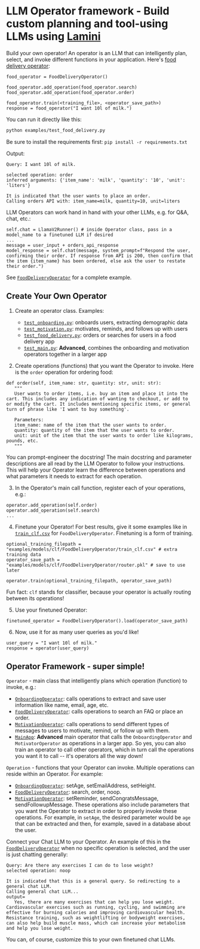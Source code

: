 # LLM Operator framework - Build custom planning and tool-using LLMs using [Lamini](https://lamini.ai)

Build your own operator! An operator is an LLM that can intelligently plan, select, and invoke different functions in your application. Here's [food delivery operator](examples/test_food_delivery.py):

```
food_operator = FoodDeliveryOperator()

food_operator.add_operation(food_operator.search)
food_operator.add_operation(food_operator.order)

food_operator.train(<training_file>, <operator_save_path>)
response = food_operator("I want 10l of milk.")
```

You can run it directly like this:
```bash
python examples/test_food_delivery.py
```
Be sure to install the requirements first: `pip install -r requirements.txt`

Output:
```
Query: I want 10l of milk.

selected operation: order
inferred arguments: {'item_name': 'milk', 'quantity': '10', 'unit': 'liters'}

It is indicated that the user wants to place an order.
Calling orders API with: item_name=milk, quantity=10, unit=liters
```

LLM Operators can work hand in hand with your other LLMs, e.g. for Q&A, chat, etc.:
```
self.chat = LlamaV2Runner() # inside Operator class, pass in a model_name to a finetuned LLM if desired
...
message = user_input + orders_api_response
model_response = self.chat(message, system_prompt=f"Respond the user, confirming their order. If response from API is 200, then confirm that the item {item_name} has been ordered, else ask the user to restate their order.")
```

See [`FoodDeliveryOperator`](examples/test_food_delivery.py) for a complete example.

## Create Your Own Operator

1. Create an operator class. Examples:
    * [`test_onboarding.py`](examples/test_onboarding.py): onboards users, extracting demographic data
    * [`test_motivation.py`](examples/test_motivation.py): motivates, reminds, and follows up with users
    * [`test_food_delivery.py`](examples/test_food_delivery.py): orders or searches for users in a food delivery app
    * [`test_main.py`](examples/test_main.py): **Advanced**, combines the onboarding and motivation operators together in a larger app

2. Create operations (functions) that you want the Operator to invoke. Here is the `order` operation for ordering food: 
```
def order(self, item_name: str, quantity: str, unit: str):
   """
   User wants to order items, i.e. buy an item and place it into the cart. This includes any indication of wanting to checkout, or add to or modify the cart. It includes mentioning specific items, or general turn of phrase like 'I want to buy something'.
   
   Parameters:
   item_name: name of the item that the user wants to order.
   quantity: quantity of the item that the user wants to order.
   unit: unit of the item that the user wants to order like kilograms, pounds, etc.
   """
```
You can prompt-engineer the docstring! The main docstring and parameter descriptions are all read by the LLM Operator to follow your instructions. This will help your Operator learn the difference between operations and what parameters it needs to extract for each operation.

3. In the Operator's main call function, register each of your operations, e.g.:
```
operator.add_operation(self.order)
operator.add_operation(self.search)
...
```

4. Finetune your Operator! For best results, give it some examples like in [`train_clf.csv`](examples/models/clf/FoodDeliveryOperator/train_clf.csv) for `FoodDeliveryOperator`. Finetuning is a form of training.
```
optional_training_filepath = "examples/models/clf/FoodDeliveryOperator/train_clf.csv" # extra training data
operator_save_path = "examples/models/clf/FoodDeliveryOperator/router.pkl" # save to use later

operator.train(optional_training_filepath, operator_save_path)
```
Fun fact: `clf` stands for classifier, because your operator is actually routing between its operations!

5. Use your finetuned Operator:
```
finetuned_operator = FoodDeliveryOperator().load(operator_save_path)
```

6. Now, use it for as many user queries as you'd like!
```
user_query = "I want 10l of milk."
response = operator(user_query)
```

## Operator Framework - super simple!

`Operator` - main class that intelligently plans which operation (function) to invoke, e.g.:
* [`OnboardingOperator`](examples/test_onboarding.py): calls operations to extract and save user information like name, email, age, etc.
* [`FoodDeliveryOperator`](examples/test_food_delivery.py): calls operations to search an FAQ or place an order.
* [`MotivationOperator`](examples/test_motivation.py): calls operations to send different types of messages to users to motivate, remind, or follow up with them.
* [`MainApp`](examples/test_main.py): **Advanced** main operator that calls the `OnboardingOperator` and `MotivatorOperator` as operations in a larger app. So yes, you can also train an operator to call other operators, which in turn call the operations you want it to call -- it's operators all the way down!

`Operation` - functions that your Operator can invoke. Multiple operations can reside within an Operator. For example: 
* [`OnboardingOperator`](examples/test_onboarding.py): setAge, setEmailAddress, setHeight.
* [`FoodDeliveryOperator`](examples/test_food_delivery.py): search, order, noop.
* [`MotivationOperator`](examples/test_motivation.py): setReminder, sendCongratsMessage, sendFollowupMessage.
These operations also include parameters that you want the Operator to extract in order to properly invoke these operations. For example, in `setAge`, the desired parameter would be `age` that can be extracted and then, for example, saved in a database about the user.

Connect your Chat LLM to your Operator. An example of this in the [`FoodDeliveryOperator`](examples/test_food_delivery.py) when no specific operation is selected, and the user is just chatting generally:
```
Query: Are there any exercises I can do to lose weight?
selected operation: noop

It is indicated that this is a general query. So redirecting to a general chat LLM.
Calling general chat LLM...
output=
   Yes, there are many exercises that can help you lose weight. Cardiovascular exercises such as running, cycling, and swimming are effective for burning calories and improving cardiovascular health. Resistance training, such as weightlifting or bodyweight exercises, can also help build muscle mass, which can increase your metabolism and help you lose weight.
```

You can, of course, customize this to your own finetuned chat LLMs.

